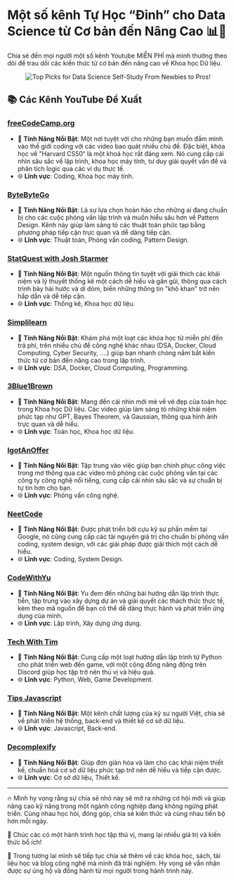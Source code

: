 # Một số kênh Tự Học “Đỉnh” cho Data Science từ Cơ bản đến Nâng Cao 📊🚀

Chia sẻ đến mọi người một số kênh Youtube MIỄN PHÍ mà mình thường theo dõi để trau dồi các kiến thức từ cơ bản đến nâng cao về Khoa học Dữ liệu.

<p align="center">
  <img src="https://github.com/kh4nh12/self_study_ds/assets/62872625/460a73b8-eec1-4b41-884b-8276e824479b" alt="Top Picks for Data Science Self-Study From Newbies to Pros!">
</p>




## 📚 Các Kênh YouTube Đề Xuất

### [freeCodeCamp.org](https://www.youtube.com/@freecodecamp)
- 🌟 **Tính Năng Nổi Bật**: Một nơi tuyệt vời cho những bạn muốn đắm mình vào thế giới coding với các video bao quát nhiều chủ đề. Đặc biệt, khóa học về "Harvard CS50“  là một khoá học rất đáng xem. Nó cung cấp cái nhìn sâu sắc về lập trình, khoa học máy tính, tư duy giải quyết vấn đề và phân tích logic qua các ví dụ thực tế.
- 🌐 **Lĩnh vực**: Coding, Khoa học máy tính.

### [ByteByteGo](https://www.youtube.com/@ByteByteGo)
- 🌟 **Tính Năng Nổi Bật**: Là sự lựa chọn hoàn hảo cho những ai đang chuẩn bị cho các cuộc phỏng vấn lập trình và muốn hiểu sâu hơn về Pattern Design. Kênh này giúp làm sáng tỏ các thuật toán phức tạp bằng phương pháp tiếp cận trực quan và dễ dàng tiếp cận.
- 🌐 **Lĩnh vực**: Thuật toán, Phỏng vấn coding, Pattern Design.

### [StatQuest with Josh Starmer](https://www.youtube.com/@statquest)
- 🌟 **Tính Năng Nổi Bật**: Một nguồn thông tin tuyệt vời giải thích các khái niệm và lý thuyết thống kê một cách dễ hiểu và gần gũi, thông qua cách trình bày hài hước và dí dỏm, biến những thông tin "khô khan" trở nên hấp dẫn và dễ tiếp cận.
- 🌐 **Lĩnh vực**: Thống kê, Khoa học dữ liệu.

### [Simplilearn](https://www.youtube.com/user/Simplilearn)
- 🌟 **Tính Năng Nổi Bật**: Khám phá một loạt các khóa học từ miễn phí đến trả phí, trên nhiều chủ đề công nghệ khác nhau (DSA, Docker, Cloud Computing, Cyber Security, ….) giúp bạn nhanh chóng nắm bắt kiến thức từ cơ bản đến nâng cao trong lập trình.
- 🌐 **Lĩnh vực**: DSA, Docker, Cloud Computing, Programming.

### [3Blue1Brown](https://www.youtube.com/@3blue1brown)
- 🌟 **Tính Năng Nổi Bật**: Mang đến cái nhìn mới mẻ về vẻ đẹp của toán học trong Khoa học Dữ liệu. Các video giúp làm sáng tỏ những khái niệm phức tạp như GPT, Bayes Theorem, và Gaussian, thông qua hình ảnh trực quan và dễ hiểu.
- 🌐 **Lĩnh vực**: Toán học, Khoa học dữ liệu.

### [IgotAnOffer](https://www.youtube.com/@IGotAnOffer-Engineering)
- 🌟 **Tính Năng Nổi Bật**: Tập trung vào việc giúp bạn chinh phục công việc trong mơ thông qua các video mô phỏng các cuộc phỏng vấn tại các công ty công nghệ nổi tiếng, cung cấp cái nhìn sâu sắc và sự chuẩn bị tự tin hơn cho bạn.
- 🌐 **Lĩnh vực**: Phỏng vấn công nghệ.

### [NeetCode](https://www.youtube.com/@NeetCode)
- 🌟 **Tính Năng Nổi Bật**: Được phát triển bởi cựu kỹ sư phần mềm tại Google, nó cũng cung cấp các tài nguyên giá trị cho chuẩn bị phỏng vấn coding, system design, với các giải pháp được giải thích một cách dễ hiểu.
- 🌐 **Lĩnh vực**: Coding, System Design.

### [CodeWithYu](https://www.youtube.com/@CodeWithYu)
- 🌟 **Tính Năng Nổi Bật**: Yu đem đến những bài hướng dẫn lập trình thực tiễn, tập trung vào xây dựng dự án và giải quyết các thách thức thực tế, kèm theo mã nguồn để bạn có thể dễ dàng thực hành và phát triển ứng dụng của mình.
- 🌐 **Lĩnh vực**: Lập trình, Xây dựng ứng dụng.

### [Tech With Tim](https://www.youtube.com/@TechWithTim)
- 🌟 **Tính Năng Nổi Bật**: Cung cấp một loạt hướng dẫn lập trình từ Python cho phát triển web đến game, với một cộng đồng năng động trên Discord giúp học tập trở nên thú vị và hiệu quả.
- 🌐 **Lĩnh vực**: Python, Web, Game Development.

### [Tips Javascript](https://www.youtube.com/@anonystick)
- 🌟 **Tính Năng Nổi Bật**: Một kênh chất lượng của kỹ sư người Việt, chia sẻ về phát triển hệ thống, back-end và thiết kế cơ sở dữ liệu.
- 🌐 **Lĩnh vực**: Javascript, Back-end.

### [Decomplexify](https://www.youtube.com/@decomplexify)
- 🌟 **Tính Năng Nổi Bật**: Giúp đơn giản hóa và làm cho các khái niệm thiết kế, chuẩn hoá cơ sở dữ liệu phức tạp trở nên dễ hiểu và tiếp cận được.
- 🌐 **Lĩnh vực**: Cơ sở dữ liệu, Thiết kế.

---

🔥 Mình hy vọng rằng sự chia sẻ nhỏ này sẽ mở ra những cơ hội mới và giúp nâng cao kỹ năng trong một ngành công nghiệp đang không ngừng phát triển. Cùng nhau học hỏi, đóng góp, chia sẻ kiến thức và cùng nhau tiến bộ hơn mỗi ngày. 

🌟 Chúc các có một hành trình học tập thú vị, mang lại nhiều giá trị và kiến thức bổ ích!

📢 Trong tương lai mình sẽ tiếp tục chia sẻ thêm về các khóa học, sách, tài liệu học và blog công nghệ mà mình đã trải nghiệm. Hy vọng sẽ vẫn nhận được sự ủng hộ và đồng hành từ mọi người trong hành trình này.
